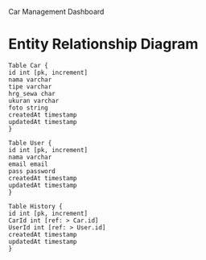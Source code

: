 Car Management Dashboard

#   Entity Relationship Diagram

    Table Car {
    id int [pk, increment]
    nama varchar
    tipe varchar
    hrg_sewa char
    ukuran varchar
    foto string
    createdAt timestamp
    updatedAt timestamp
    }

    Table User {
    id int [pk, increment]
    nama varchar
    email email
    pass password
    createdAt timestamp
    updatedAt timestamp
    }

    Table History {
    id int [pk, increment]
    CarId int [ref: > Car.id]
    UserId int [ref: > User.id]
    createdAt timestamp
    updatedAt timestamp
    }